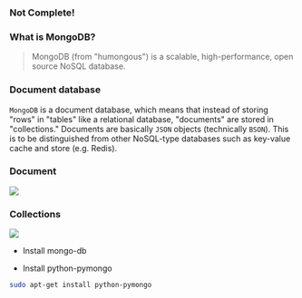 ### Not Complete!

### What is MongoDB?

> MongoDB (from "humongous") is a scalable, high-performance, open source NoSQL database.

### Document database

`MongoDB` is a document database, which means that instead of storing "rows" in "tables" like a relational database, "documents" are stored in "collections."  Documents are basically `JSON` objects (technically `BSON`). This is to be distinguished from other NoSQL-type databases such as key-value cache and store (e.g. Redis).


### Document

![](http://docs.mongodb.org/manual/_images/crud-annotated-document.png)

### Collections

![](http://docs.mongodb.org/manual/_images/crud-annotated-collection.png)

- Install mongo-db

- Install python-pymongo

```bash
sudo apt-get install python-pymongo
```
